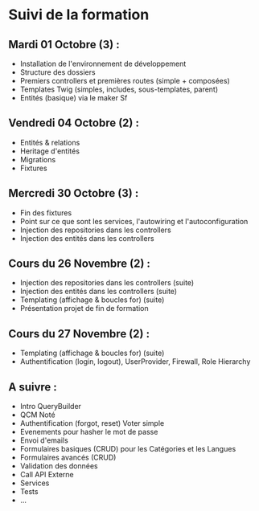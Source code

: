 # Suivi de la formation

## Mardi 01 Octobre (3) :

- Installation de l'environnement de développement
- Structure des dossiers
- Premiers controllers et premières routes (simple + composées) 
- Templates Twig (simples, includes, sous-templates, parent)
- Entités (basique) via le maker Sf


## Vendredi 04 Octobre (2) :

- Entités & relations
- Heritage d'entités
- Migrations
- Fixtures


## Mercredi 30 Octobre (3) :

- Fin des fixtures
- Point sur ce que sont les services, l'autowiring et l'autoconfiguration
- Injection des repositories dans les controllers
- Injection des entités dans les controllers


## Cours du 26 Novembre (2) : 

- Injection des repositories dans les controllers (suite)
- Injection des entités dans les controllers (suite)
- Templating (affichage & boucles for) (suite)
- Présentation projet de fin de formation

## Cours du 27 Novembre (2) :

- Templating (affichage & boucles for) (suite)
- Authentification (login, logout), UserProvider, Firewall, Role Hierarchy

## A suivre :

- Intro QueryBuilder
- QCM Noté
- Authentification (forgot, reset) Voter simple
- Evenements pour hasher le mot de passe
- Envoi d'emails
- Formulaires basiques (CRUD) pour les Catégories et les Langues
- Formulaires avancés (CRUD)
- Validation des données
- Call API Externe
- Services
- Tests
- ...
